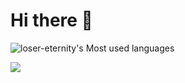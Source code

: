 # Hi there 👋

![loser-eternity's Most used languages](https://github-readme-stats.vercel.app/api/top-langs/?username=loser-eternity&layout=compact&hide_border=true&langs_count=10)
<!--
**loser-eternity/loser-eternity** is a ✨ _special_ ✨ repository because its `README.md` (this file) appears on your GitHub profile.

Here are some ideas to get you started:

- 🔭 I’m currently working on ...
- 🌱 I’m currently learning ...
- 👯 I’m looking to collaborate on ...
- 🤔 I’m looking for help with ...
- 💬 Ask me about ...
- 📫 How to reach me: ...
- 😄 Pronouns: ...
- ⚡ Fun fact: ...
-->
<img src="https://github-readme-stats.vercel.app/api?username=loser-eternity"/>
